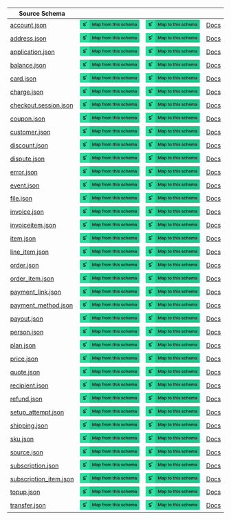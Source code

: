| Source Schema                                                                                                              |                                                                                                                                                                                                                                                                                                             |                                                                                                                                                                                                                                                                                                       |                                                        |
| -------------------------------------------------------------------------------------------------------------------------- | ----------------------------------------------------------------------------------------------------------------------------------------------------------------------------------------------------------------------------------------------------------------------------------------------------------- | ----------------------------------------------------------------------------------------------------------------------------------------------------------------------------------------------------------------------------------------------------------------------------------------------------- | ------------------------------------------------------ |
| [account.json](https://raw.githubusercontent.com/Stedi/registry/main/schemas/stripe/v112/account.json)                     | [![Map from this schema](/images/MapFromThisSchema.svg)](https://terminal.stedi.com/mappings/import?name=Mapping%20from%20Stripe's%20account%20schema&referrer=registry-repo&source_json_schema=https://raw.githubusercontent.com/Stedi/registry/main/schemas/stripe/v112/account.json)                     | [![Map to this schema](/images/MapToThisSchema.svg)](https://terminal.stedi.com/mappings/import?name=Mapping%20to%20Stripe's%20account%20schema&referrer=registry-repo&target_json_schema=https://raw.githubusercontent.com/Stedi/registry/main/schemas/stripe/v112/account.json)                     | [Docs](https://stripe.com/docs/api/accounts)           |
| [address.json](https://raw.githubusercontent.com/Stedi/registry/main/schemas/stripe/v112/address.json)                     | [![Map from this schema](/images/MapFromThisSchema.svg)](https://terminal.stedi.com/mappings/import?name=Mapping%20from%20Stripe's%20address%20schema&referrer=registry-repo&source_json_schema=https://raw.githubusercontent.com/Stedi/registry/main/schemas/stripe/v112/address.json)                     | [![Map to this schema](/images/MapToThisSchema.svg)](https://terminal.stedi.com/mappings/import?name=Mapping%20to%20Stripe's%20address%20schema&referrer=registry-repo&target_json_schema=https://raw.githubusercontent.com/Stedi/registry/main/schemas/stripe/v112/address.json)                     | [Docs](https://stripe.com/docs/api/addresss)           |
| [application.json](https://raw.githubusercontent.com/Stedi/registry/main/schemas/stripe/v112/application.json)             | [![Map from this schema](/images/MapFromThisSchema.svg)](https://terminal.stedi.com/mappings/import?name=Mapping%20from%20Stripe's%20application%20schema&referrer=registry-repo&source_json_schema=https://raw.githubusercontent.com/Stedi/registry/main/schemas/stripe/v112/application.json)             | [![Map to this schema](/images/MapToThisSchema.svg)](https://terminal.stedi.com/mappings/import?name=Mapping%20to%20Stripe's%20application%20schema&referrer=registry-repo&target_json_schema=https://raw.githubusercontent.com/Stedi/registry/main/schemas/stripe/v112/application.json)             | [Docs](https://stripe.com/docs/api/applications)       |
| [balance.json](https://raw.githubusercontent.com/Stedi/registry/main/schemas/stripe/v112/balance.json)                     | [![Map from this schema](/images/MapFromThisSchema.svg)](https://terminal.stedi.com/mappings/import?name=Mapping%20from%20Stripe's%20balance%20schema&referrer=registry-repo&source_json_schema=https://raw.githubusercontent.com/Stedi/registry/main/schemas/stripe/v112/balance.json)                     | [![Map to this schema](/images/MapToThisSchema.svg)](https://terminal.stedi.com/mappings/import?name=Mapping%20to%20Stripe's%20balance%20schema&referrer=registry-repo&target_json_schema=https://raw.githubusercontent.com/Stedi/registry/main/schemas/stripe/v112/balance.json)                     | [Docs](https://stripe.com/docs/api/balances)           |
| [card.json](https://raw.githubusercontent.com/Stedi/registry/main/schemas/stripe/v112/card.json)                           | [![Map from this schema](/images/MapFromThisSchema.svg)](https://terminal.stedi.com/mappings/import?name=Mapping%20from%20Stripe's%20card%20schema&referrer=registry-repo&source_json_schema=https://raw.githubusercontent.com/Stedi/registry/main/schemas/stripe/v112/card.json)                           | [![Map to this schema](/images/MapToThisSchema.svg)](https://terminal.stedi.com/mappings/import?name=Mapping%20to%20Stripe's%20card%20schema&referrer=registry-repo&target_json_schema=https://raw.githubusercontent.com/Stedi/registry/main/schemas/stripe/v112/card.json)                           | [Docs](https://stripe.com/docs/api/cards)              |
| [charge.json](https://raw.githubusercontent.com/Stedi/registry/main/schemas/stripe/v112/charge.json)                       | [![Map from this schema](/images/MapFromThisSchema.svg)](https://terminal.stedi.com/mappings/import?name=Mapping%20from%20Stripe's%20charge%20schema&referrer=registry-repo&source_json_schema=https://raw.githubusercontent.com/Stedi/registry/main/schemas/stripe/v112/charge.json)                       | [![Map to this schema](/images/MapToThisSchema.svg)](https://terminal.stedi.com/mappings/import?name=Mapping%20to%20Stripe's%20charge%20schema&referrer=registry-repo&target_json_schema=https://raw.githubusercontent.com/Stedi/registry/main/schemas/stripe/v112/charge.json)                       | [Docs](https://stripe.com/docs/api/charges)            |
| [checkout.session.json](https://raw.githubusercontent.com/Stedi/registry/main/schemas/stripe/v112/checkout.session.json)   | [![Map from this schema](/images/MapFromThisSchema.svg)](https://terminal.stedi.com/mappings/import?name=Mapping%20from%20Stripe's%20checkout.session%20schema&referrer=registry-repo&source_json_schema=https://raw.githubusercontent.com/Stedi/registry/main/schemas/stripe/v112/checkout.session.json)   | [![Map to this schema](/images/MapToThisSchema.svg)](https://terminal.stedi.com/mappings/import?name=Mapping%20to%20Stripe's%20checkout.session%20schema&referrer=registry-repo&target_json_schema=https://raw.githubusercontent.com/Stedi/registry/main/schemas/stripe/v112/checkout.session.json)   | [Docs](https://stripe.com/docs/api/checkout.sessions)  |
| [coupon.json](https://raw.githubusercontent.com/Stedi/registry/main/schemas/stripe/v112/coupon.json)                       | [![Map from this schema](/images/MapFromThisSchema.svg)](https://terminal.stedi.com/mappings/import?name=Mapping%20from%20Stripe's%20coupon%20schema&referrer=registry-repo&source_json_schema=https://raw.githubusercontent.com/Stedi/registry/main/schemas/stripe/v112/coupon.json)                       | [![Map to this schema](/images/MapToThisSchema.svg)](https://terminal.stedi.com/mappings/import?name=Mapping%20to%20Stripe's%20coupon%20schema&referrer=registry-repo&target_json_schema=https://raw.githubusercontent.com/Stedi/registry/main/schemas/stripe/v112/coupon.json)                       | [Docs](https://stripe.com/docs/api/coupons)            |
| [customer.json](https://raw.githubusercontent.com/Stedi/registry/main/schemas/stripe/v112/customer.json)                   | [![Map from this schema](/images/MapFromThisSchema.svg)](https://terminal.stedi.com/mappings/import?name=Mapping%20from%20Stripe's%20customer%20schema&referrer=registry-repo&source_json_schema=https://raw.githubusercontent.com/Stedi/registry/main/schemas/stripe/v112/customer.json)                   | [![Map to this schema](/images/MapToThisSchema.svg)](https://terminal.stedi.com/mappings/import?name=Mapping%20to%20Stripe's%20customer%20schema&referrer=registry-repo&target_json_schema=https://raw.githubusercontent.com/Stedi/registry/main/schemas/stripe/v112/customer.json)                   | [Docs](https://stripe.com/docs/api/customers)          |
| [discount.json](https://raw.githubusercontent.com/Stedi/registry/main/schemas/stripe/v112/discount.json)                   | [![Map from this schema](/images/MapFromThisSchema.svg)](https://terminal.stedi.com/mappings/import?name=Mapping%20from%20Stripe's%20discount%20schema&referrer=registry-repo&source_json_schema=https://raw.githubusercontent.com/Stedi/registry/main/schemas/stripe/v112/discount.json)                   | [![Map to this schema](/images/MapToThisSchema.svg)](https://terminal.stedi.com/mappings/import?name=Mapping%20to%20Stripe's%20discount%20schema&referrer=registry-repo&target_json_schema=https://raw.githubusercontent.com/Stedi/registry/main/schemas/stripe/v112/discount.json)                   | [Docs](https://stripe.com/docs/api/discounts)          |
| [dispute.json](https://raw.githubusercontent.com/Stedi/registry/main/schemas/stripe/v112/dispute.json)                     | [![Map from this schema](/images/MapFromThisSchema.svg)](https://terminal.stedi.com/mappings/import?name=Mapping%20from%20Stripe's%20dispute%20schema&referrer=registry-repo&source_json_schema=https://raw.githubusercontent.com/Stedi/registry/main/schemas/stripe/v112/dispute.json)                     | [![Map to this schema](/images/MapToThisSchema.svg)](https://terminal.stedi.com/mappings/import?name=Mapping%20to%20Stripe's%20dispute%20schema&referrer=registry-repo&target_json_schema=https://raw.githubusercontent.com/Stedi/registry/main/schemas/stripe/v112/dispute.json)                     | [Docs](https://stripe.com/docs/api/disputes)           |
| [error.json](https://raw.githubusercontent.com/Stedi/registry/main/schemas/stripe/v112/error.json)                         | [![Map from this schema](/images/MapFromThisSchema.svg)](https://terminal.stedi.com/mappings/import?name=Mapping%20from%20Stripe's%20error%20schema&referrer=registry-repo&source_json_schema=https://raw.githubusercontent.com/Stedi/registry/main/schemas/stripe/v112/error.json)                         | [![Map to this schema](/images/MapToThisSchema.svg)](https://terminal.stedi.com/mappings/import?name=Mapping%20to%20Stripe's%20error%20schema&referrer=registry-repo&target_json_schema=https://raw.githubusercontent.com/Stedi/registry/main/schemas/stripe/v112/error.json)                         | [Docs](https://stripe.com/docs/api/errors)             |
| [event.json](https://raw.githubusercontent.com/Stedi/registry/main/schemas/stripe/v112/event.json)                         | [![Map from this schema](/images/MapFromThisSchema.svg)](https://terminal.stedi.com/mappings/import?name=Mapping%20from%20Stripe's%20event%20schema&referrer=registry-repo&source_json_schema=https://raw.githubusercontent.com/Stedi/registry/main/schemas/stripe/v112/event.json)                         | [![Map to this schema](/images/MapToThisSchema.svg)](https://terminal.stedi.com/mappings/import?name=Mapping%20to%20Stripe's%20event%20schema&referrer=registry-repo&target_json_schema=https://raw.githubusercontent.com/Stedi/registry/main/schemas/stripe/v112/event.json)                         | [Docs](https://stripe.com/docs/api/events)             |
| [file.json](https://raw.githubusercontent.com/Stedi/registry/main/schemas/stripe/v112/file.json)                           | [![Map from this schema](/images/MapFromThisSchema.svg)](https://terminal.stedi.com/mappings/import?name=Mapping%20from%20Stripe's%20file%20schema&referrer=registry-repo&source_json_schema=https://raw.githubusercontent.com/Stedi/registry/main/schemas/stripe/v112/file.json)                           | [![Map to this schema](/images/MapToThisSchema.svg)](https://terminal.stedi.com/mappings/import?name=Mapping%20to%20Stripe's%20file%20schema&referrer=registry-repo&target_json_schema=https://raw.githubusercontent.com/Stedi/registry/main/schemas/stripe/v112/file.json)                           | [Docs](https://stripe.com/docs/api/files)              |
| [invoice.json](https://raw.githubusercontent.com/Stedi/registry/main/schemas/stripe/v112/invoice.json)                     | [![Map from this schema](/images/MapFromThisSchema.svg)](https://terminal.stedi.com/mappings/import?name=Mapping%20from%20Stripe's%20invoice%20schema&referrer=registry-repo&source_json_schema=https://raw.githubusercontent.com/Stedi/registry/main/schemas/stripe/v112/invoice.json)                     | [![Map to this schema](/images/MapToThisSchema.svg)](https://terminal.stedi.com/mappings/import?name=Mapping%20to%20Stripe's%20invoice%20schema&referrer=registry-repo&target_json_schema=https://raw.githubusercontent.com/Stedi/registry/main/schemas/stripe/v112/invoice.json)                     | [Docs](https://stripe.com/docs/api/invoices)           |
| [invoiceitem.json](https://raw.githubusercontent.com/Stedi/registry/main/schemas/stripe/v112/invoiceitem.json)             | [![Map from this schema](/images/MapFromThisSchema.svg)](https://terminal.stedi.com/mappings/import?name=Mapping%20from%20Stripe's%20invoiceitem%20schema&referrer=registry-repo&source_json_schema=https://raw.githubusercontent.com/Stedi/registry/main/schemas/stripe/v112/invoiceitem.json)             | [![Map to this schema](/images/MapToThisSchema.svg)](https://terminal.stedi.com/mappings/import?name=Mapping%20to%20Stripe's%20invoiceitem%20schema&referrer=registry-repo&target_json_schema=https://raw.githubusercontent.com/Stedi/registry/main/schemas/stripe/v112/invoiceitem.json)             | [Docs](https://stripe.com/docs/api/invoiceitems)       |
| [item.json](https://raw.githubusercontent.com/Stedi/registry/main/schemas/stripe/v112/item.json)                           | [![Map from this schema](/images/MapFromThisSchema.svg)](https://terminal.stedi.com/mappings/import?name=Mapping%20from%20Stripe's%20item%20schema&referrer=registry-repo&source_json_schema=https://raw.githubusercontent.com/Stedi/registry/main/schemas/stripe/v112/item.json)                           | [![Map to this schema](/images/MapToThisSchema.svg)](https://terminal.stedi.com/mappings/import?name=Mapping%20to%20Stripe's%20item%20schema&referrer=registry-repo&target_json_schema=https://raw.githubusercontent.com/Stedi/registry/main/schemas/stripe/v112/item.json)                           | [Docs](https://stripe.com/docs/api/items)              |
| [line_item.json](https://raw.githubusercontent.com/Stedi/registry/main/schemas/stripe/v112/line_item.json)                 | [![Map from this schema](/images/MapFromThisSchema.svg)](https://terminal.stedi.com/mappings/import?name=Mapping%20from%20Stripe's%20line_item%20schema&referrer=registry-repo&source_json_schema=https://raw.githubusercontent.com/Stedi/registry/main/schemas/stripe/v112/line_item.json)                 | [![Map to this schema](/images/MapToThisSchema.svg)](https://terminal.stedi.com/mappings/import?name=Mapping%20to%20Stripe's%20line_item%20schema&referrer=registry-repo&target_json_schema=https://raw.githubusercontent.com/Stedi/registry/main/schemas/stripe/v112/line_item.json)                 | [Docs](https://stripe.com/docs/api/line_items)         |
| [order.json](https://raw.githubusercontent.com/Stedi/registry/main/schemas/stripe/v112/order.json)                         | [![Map from this schema](/images/MapFromThisSchema.svg)](https://terminal.stedi.com/mappings/import?name=Mapping%20from%20Stripe's%20order%20schema&referrer=registry-repo&source_json_schema=https://raw.githubusercontent.com/Stedi/registry/main/schemas/stripe/v112/order.json)                         | [![Map to this schema](/images/MapToThisSchema.svg)](https://terminal.stedi.com/mappings/import?name=Mapping%20to%20Stripe's%20order%20schema&referrer=registry-repo&target_json_schema=https://raw.githubusercontent.com/Stedi/registry/main/schemas/stripe/v112/order.json)                         | [Docs](https://stripe.com/docs/api/orders)             |
| [order_item.json](https://raw.githubusercontent.com/Stedi/registry/main/schemas/stripe/v112/order_item.json)               | [![Map from this schema](/images/MapFromThisSchema.svg)](https://terminal.stedi.com/mappings/import?name=Mapping%20from%20Stripe's%20order_item%20schema&referrer=registry-repo&source_json_schema=https://raw.githubusercontent.com/Stedi/registry/main/schemas/stripe/v112/order_item.json)               | [![Map to this schema](/images/MapToThisSchema.svg)](https://terminal.stedi.com/mappings/import?name=Mapping%20to%20Stripe's%20order_item%20schema&referrer=registry-repo&target_json_schema=https://raw.githubusercontent.com/Stedi/registry/main/schemas/stripe/v112/order_item.json)               | [Docs](https://stripe.com/docs/api/order_items)        |
| [payment_link.json](https://raw.githubusercontent.com/Stedi/registry/main/schemas/stripe/v112/payment_link.json)           | [![Map from this schema](/images/MapFromThisSchema.svg)](https://terminal.stedi.com/mappings/import?name=Mapping%20from%20Stripe's%20payment_link%20schema&referrer=registry-repo&source_json_schema=https://raw.githubusercontent.com/Stedi/registry/main/schemas/stripe/v112/payment_link.json)           | [![Map to this schema](/images/MapToThisSchema.svg)](https://terminal.stedi.com/mappings/import?name=Mapping%20to%20Stripe's%20payment_link%20schema&referrer=registry-repo&target_json_schema=https://raw.githubusercontent.com/Stedi/registry/main/schemas/stripe/v112/payment_link.json)           | [Docs](https://stripe.com/docs/api/payment_links)      |
| [payment_method.json](https://raw.githubusercontent.com/Stedi/registry/main/schemas/stripe/v112/payment_method.json)       | [![Map from this schema](/images/MapFromThisSchema.svg)](https://terminal.stedi.com/mappings/import?name=Mapping%20from%20Stripe's%20payment_method%20schema&referrer=registry-repo&source_json_schema=https://raw.githubusercontent.com/Stedi/registry/main/schemas/stripe/v112/payment_method.json)       | [![Map to this schema](/images/MapToThisSchema.svg)](https://terminal.stedi.com/mappings/import?name=Mapping%20to%20Stripe's%20payment_method%20schema&referrer=registry-repo&target_json_schema=https://raw.githubusercontent.com/Stedi/registry/main/schemas/stripe/v112/payment_method.json)       | [Docs](https://stripe.com/docs/api/payment_methods)    |
| [payout.json](https://raw.githubusercontent.com/Stedi/registry/main/schemas/stripe/v112/payout.json)                       | [![Map from this schema](/images/MapFromThisSchema.svg)](https://terminal.stedi.com/mappings/import?name=Mapping%20from%20Stripe's%20payout%20schema&referrer=registry-repo&source_json_schema=https://raw.githubusercontent.com/Stedi/registry/main/schemas/stripe/v112/payout.json)                       | [![Map to this schema](/images/MapToThisSchema.svg)](https://terminal.stedi.com/mappings/import?name=Mapping%20to%20Stripe's%20payout%20schema&referrer=registry-repo&target_json_schema=https://raw.githubusercontent.com/Stedi/registry/main/schemas/stripe/v112/payout.json)                       | [Docs](https://stripe.com/docs/api/payouts)            |
| [person.json](https://raw.githubusercontent.com/Stedi/registry/main/schemas/stripe/v112/person.json)                       | [![Map from this schema](/images/MapFromThisSchema.svg)](https://terminal.stedi.com/mappings/import?name=Mapping%20from%20Stripe's%20person%20schema&referrer=registry-repo&source_json_schema=https://raw.githubusercontent.com/Stedi/registry/main/schemas/stripe/v112/person.json)                       | [![Map to this schema](/images/MapToThisSchema.svg)](https://terminal.stedi.com/mappings/import?name=Mapping%20to%20Stripe's%20person%20schema&referrer=registry-repo&target_json_schema=https://raw.githubusercontent.com/Stedi/registry/main/schemas/stripe/v112/person.json)                       | [Docs](https://stripe.com/docs/api/persons)            |
| [plan.json](https://raw.githubusercontent.com/Stedi/registry/main/schemas/stripe/v112/plan.json)                           | [![Map from this schema](/images/MapFromThisSchema.svg)](https://terminal.stedi.com/mappings/import?name=Mapping%20from%20Stripe's%20plan%20schema&referrer=registry-repo&source_json_schema=https://raw.githubusercontent.com/Stedi/registry/main/schemas/stripe/v112/plan.json)                           | [![Map to this schema](/images/MapToThisSchema.svg)](https://terminal.stedi.com/mappings/import?name=Mapping%20to%20Stripe's%20plan%20schema&referrer=registry-repo&target_json_schema=https://raw.githubusercontent.com/Stedi/registry/main/schemas/stripe/v112/plan.json)                           | [Docs](https://stripe.com/docs/api/plans)              |
| [price.json](https://raw.githubusercontent.com/Stedi/registry/main/schemas/stripe/v112/price.json)                         | [![Map from this schema](/images/MapFromThisSchema.svg)](https://terminal.stedi.com/mappings/import?name=Mapping%20from%20Stripe's%20price%20schema&referrer=registry-repo&source_json_schema=https://raw.githubusercontent.com/Stedi/registry/main/schemas/stripe/v112/price.json)                         | [![Map to this schema](/images/MapToThisSchema.svg)](https://terminal.stedi.com/mappings/import?name=Mapping%20to%20Stripe's%20price%20schema&referrer=registry-repo&target_json_schema=https://raw.githubusercontent.com/Stedi/registry/main/schemas/stripe/v112/price.json)                         | [Docs](https://stripe.com/docs/api/prices)             |
| [quote.json](https://raw.githubusercontent.com/Stedi/registry/main/schemas/stripe/v112/quote.json)                         | [![Map from this schema](/images/MapFromThisSchema.svg)](https://terminal.stedi.com/mappings/import?name=Mapping%20from%20Stripe's%20quote%20schema&referrer=registry-repo&source_json_schema=https://raw.githubusercontent.com/Stedi/registry/main/schemas/stripe/v112/quote.json)                         | [![Map to this schema](/images/MapToThisSchema.svg)](https://terminal.stedi.com/mappings/import?name=Mapping%20to%20Stripe's%20quote%20schema&referrer=registry-repo&target_json_schema=https://raw.githubusercontent.com/Stedi/registry/main/schemas/stripe/v112/quote.json)                         | [Docs](https://stripe.com/docs/api/quotes)             |
| [recipient.json](https://raw.githubusercontent.com/Stedi/registry/main/schemas/stripe/v112/recipient.json)                 | [![Map from this schema](/images/MapFromThisSchema.svg)](https://terminal.stedi.com/mappings/import?name=Mapping%20from%20Stripe's%20recipient%20schema&referrer=registry-repo&source_json_schema=https://raw.githubusercontent.com/Stedi/registry/main/schemas/stripe/v112/recipient.json)                 | [![Map to this schema](/images/MapToThisSchema.svg)](https://terminal.stedi.com/mappings/import?name=Mapping%20to%20Stripe's%20recipient%20schema&referrer=registry-repo&target_json_schema=https://raw.githubusercontent.com/Stedi/registry/main/schemas/stripe/v112/recipient.json)                 | [Docs](https://stripe.com/docs/api/recipients)         |
| [refund.json](https://raw.githubusercontent.com/Stedi/registry/main/schemas/stripe/v112/refund.json)                       | [![Map from this schema](/images/MapFromThisSchema.svg)](https://terminal.stedi.com/mappings/import?name=Mapping%20from%20Stripe's%20refund%20schema&referrer=registry-repo&source_json_schema=https://raw.githubusercontent.com/Stedi/registry/main/schemas/stripe/v112/refund.json)                       | [![Map to this schema](/images/MapToThisSchema.svg)](https://terminal.stedi.com/mappings/import?name=Mapping%20to%20Stripe's%20refund%20schema&referrer=registry-repo&target_json_schema=https://raw.githubusercontent.com/Stedi/registry/main/schemas/stripe/v112/refund.json)                       | [Docs](https://stripe.com/docs/api/refunds)            |
| [setup_attempt.json](https://raw.githubusercontent.com/Stedi/registry/main/schemas/stripe/v112/setup_attempt.json)         | [![Map from this schema](/images/MapFromThisSchema.svg)](https://terminal.stedi.com/mappings/import?name=Mapping%20from%20Stripe's%20setup_attempt%20schema&referrer=registry-repo&source_json_schema=https://raw.githubusercontent.com/Stedi/registry/main/schemas/stripe/v112/setup_attempt.json)         | [![Map to this schema](/images/MapToThisSchema.svg)](https://terminal.stedi.com/mappings/import?name=Mapping%20to%20Stripe's%20setup_attempt%20schema&referrer=registry-repo&target_json_schema=https://raw.githubusercontent.com/Stedi/registry/main/schemas/stripe/v112/setup_attempt.json)         | [Docs](https://stripe.com/docs/api/setup_attempts)     |
| [shipping.json](https://raw.githubusercontent.com/Stedi/registry/main/schemas/stripe/v112/shipping.json)                   | [![Map from this schema](/images/MapFromThisSchema.svg)](https://terminal.stedi.com/mappings/import?name=Mapping%20from%20Stripe's%20shipping%20schema&referrer=registry-repo&source_json_schema=https://raw.githubusercontent.com/Stedi/registry/main/schemas/stripe/v112/shipping.json)                   | [![Map to this schema](/images/MapToThisSchema.svg)](https://terminal.stedi.com/mappings/import?name=Mapping%20to%20Stripe's%20shipping%20schema&referrer=registry-repo&target_json_schema=https://raw.githubusercontent.com/Stedi/registry/main/schemas/stripe/v112/shipping.json)                   | [Docs](https://stripe.com/docs/api/shippings)          |
| [sku.json](https://raw.githubusercontent.com/Stedi/registry/main/schemas/stripe/v112/sku.json)                             | [![Map from this schema](/images/MapFromThisSchema.svg)](https://terminal.stedi.com/mappings/import?name=Mapping%20from%20Stripe's%20sku%20schema&referrer=registry-repo&source_json_schema=https://raw.githubusercontent.com/Stedi/registry/main/schemas/stripe/v112/sku.json)                             | [![Map to this schema](/images/MapToThisSchema.svg)](https://terminal.stedi.com/mappings/import?name=Mapping%20to%20Stripe's%20sku%20schema&referrer=registry-repo&target_json_schema=https://raw.githubusercontent.com/Stedi/registry/main/schemas/stripe/v112/sku.json)                             | [Docs](https://stripe.com/docs/api/skus)               |
| [source.json](https://raw.githubusercontent.com/Stedi/registry/main/schemas/stripe/v112/source.json)                       | [![Map from this schema](/images/MapFromThisSchema.svg)](https://terminal.stedi.com/mappings/import?name=Mapping%20from%20Stripe's%20source%20schema&referrer=registry-repo&source_json_schema=https://raw.githubusercontent.com/Stedi/registry/main/schemas/stripe/v112/source.json)                       | [![Map to this schema](/images/MapToThisSchema.svg)](https://terminal.stedi.com/mappings/import?name=Mapping%20to%20Stripe's%20source%20schema&referrer=registry-repo&target_json_schema=https://raw.githubusercontent.com/Stedi/registry/main/schemas/stripe/v112/source.json)                       | [Docs](https://stripe.com/docs/api/sources)            |
| [subscription.json](https://raw.githubusercontent.com/Stedi/registry/main/schemas/stripe/v112/subscription.json)           | [![Map from this schema](/images/MapFromThisSchema.svg)](https://terminal.stedi.com/mappings/import?name=Mapping%20from%20Stripe's%20subscription%20schema&referrer=registry-repo&source_json_schema=https://raw.githubusercontent.com/Stedi/registry/main/schemas/stripe/v112/subscription.json)           | [![Map to this schema](/images/MapToThisSchema.svg)](https://terminal.stedi.com/mappings/import?name=Mapping%20to%20Stripe's%20subscription%20schema&referrer=registry-repo&target_json_schema=https://raw.githubusercontent.com/Stedi/registry/main/schemas/stripe/v112/subscription.json)           | [Docs](https://stripe.com/docs/api/subscriptions)      |
| [subscription_item.json](https://raw.githubusercontent.com/Stedi/registry/main/schemas/stripe/v112/subscription_item.json) | [![Map from this schema](/images/MapFromThisSchema.svg)](https://terminal.stedi.com/mappings/import?name=Mapping%20from%20Stripe's%20subscription_item%20schema&referrer=registry-repo&source_json_schema=https://raw.githubusercontent.com/Stedi/registry/main/schemas/stripe/v112/subscription_item.json) | [![Map to this schema](/images/MapToThisSchema.svg)](https://terminal.stedi.com/mappings/import?name=Mapping%20to%20Stripe's%20subscription_item%20schema&referrer=registry-repo&target_json_schema=https://raw.githubusercontent.com/Stedi/registry/main/schemas/stripe/v112/subscription_item.json) | [Docs](https://stripe.com/docs/api/subscription_items) |
| [topup.json](https://raw.githubusercontent.com/Stedi/registry/main/schemas/stripe/v112/topup.json)                         | [![Map from this schema](/images/MapFromThisSchema.svg)](https://terminal.stedi.com/mappings/import?name=Mapping%20from%20Stripe's%20topup%20schema&referrer=registry-repo&source_json_schema=https://raw.githubusercontent.com/Stedi/registry/main/schemas/stripe/v112/topup.json)                         | [![Map to this schema](/images/MapToThisSchema.svg)](https://terminal.stedi.com/mappings/import?name=Mapping%20to%20Stripe's%20topup%20schema&referrer=registry-repo&target_json_schema=https://raw.githubusercontent.com/Stedi/registry/main/schemas/stripe/v112/topup.json)                         | [Docs](https://stripe.com/docs/api/topups)             |
| [transfer.json](https://raw.githubusercontent.com/Stedi/registry/main/schemas/stripe/v112/transfer.json)                   | [![Map from this schema](/images/MapFromThisSchema.svg)](https://terminal.stedi.com/mappings/import?name=Mapping%20from%20Stripe's%20transfer%20schema&referrer=registry-repo&source_json_schema=https://raw.githubusercontent.com/Stedi/registry/main/schemas/stripe/v112/transfer.json)                   | [![Map to this schema](/images/MapToThisSchema.svg)](https://terminal.stedi.com/mappings/import?name=Mapping%20to%20Stripe's%20transfer%20schema&referrer=registry-repo&target_json_schema=https://raw.githubusercontent.com/Stedi/registry/main/schemas/stripe/v112/transfer.json)                   | [Docs](https://stripe.com/docs/api/transfers)          |